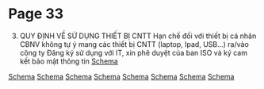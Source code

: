 # Page 33

 3. QUY ĐỊNH VỀ SỬ DỤNG THIẾT BỊ CNTT  Hạn chế đối với thiết bị cá nhân CBNV không tự ý mang các thiết bị CNTT (laptop, Ipad, USB...) ra/vào  công ty 
 Đăng ký sử dụng với IT, xin phê  duyệt của ban ISO và ký cam kết bảo mật thông tin 
[Schema](page_33_table_1.png)

[Schema](page_33_img_0.png)
[Schema](page_33_img_1.png)
[Schema](page_33_img_2.png)
[Schema](page_33_img_3.png)
[Schema](page_33_img_4.png)
[Schema](page_33_img_5.png)
[Schema](page_33_img_6.png)
[Schema](page_33_img_7.png)
